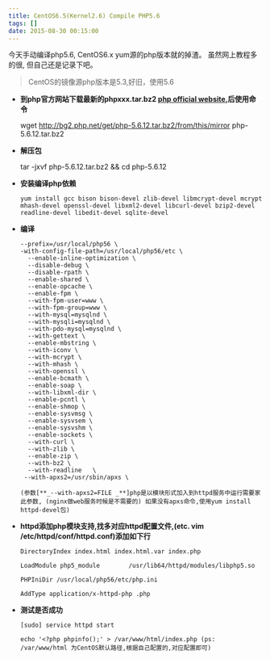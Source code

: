 ```yaml
---
title: CentOS6.5(Kernel2.6) Compile PHP5.6
tags: []
date: 2015-08-30 00:15:00
---
```


今天手动编译php5.6, CentOS6.x yum源的php版本就的掉渣。 虽然网上教程多的很, 但自己还是记录下吧。

<!-- more -->


>CentOS的镜像源php版本是5.3,好旧，使用5.6

*  **到php官方网站下载最新的phpxxx.tar.bz2 [php official website](http://php.net),后使用命令**

      wget http://bg2.php.net/get/php-5.6.12.tar.bz2/from/this/mirror php-5.6.12.tar.bz2

*  **解压包**

      tar -jxvf php-5.6.12.tar.bz2 && cd php-5.6.12

* **安装编译php依赖**

      yum install gcc bison bison-devel zlib-devel libmcrypt-devel mcrypt mhash-devel openssl-devel libxml2-devel libcurl-devel bzip2-devel readline-devel libedit-devel sqlite-devel

* **编译**

      --prefix=/usr/local/php56 \
      -with-config-file-path=/usr/local/php56/etc \
        --enable-inline-optimization \
        --disable-debug \
        --disable-rpath \
        --enable-shared \
        --enable-opcache \
        --enable-fpm \
        --with-fpm-user=www \
        --with-fpm-group=www \
        --with-mysql=mysqlnd \
        --with-mysqli=mysqlnd \
        --with-pdo-mysql=mysqlnd \
        --with-gettext \
        --enable-mbstring \
        --with-iconv \
        --with-mcrypt \
        --with-mhash \
        --with-openssl \
        --enable-bcmath \
        --enable-soap \
        --with-libxml-dir \
        --enable-pcntl \
        --enable-shmop \
        --enable-sysvmsg \
        --enable-sysvsem \
        --enable-sysvshm \
        --enable-sockets \
        --with-curl \
        --with-zlib \
        --enable-zip \
        --with-bz2 \
        --with-readline   \
       --with-apxs2=/usr/sbin/apxs \ 

      (参数[**_--with-apxs2=FILE _**]php是以模块形式加入到httpd服务中运行需要家此参数, (nginx做web服务时候是不需要的) 如果没有apxs命令,使用yum install httpd-devel包)

* **httpd添加php模块支持,找多对应httpd配置文件,(etc. vim /etc/httpd/conf/httpd.conf)添加如下行**

      DirectoryIndex index.html index.html.var index.php

      LoadModule php5_module        /usr/lib64/httpd/modules/libphp5.so

      PHPIniDir /usr/local/php56/etc/php.ini

      AddType application/x-httpd-php .php   

* **测试是否成功**

      [sudo] service httpd start

      echo '<?php phpinfo();' > /var/www/html/index.php (ps: /var/www/html 为CentOS默认路径,根据自己配置的,对应配置即可)

